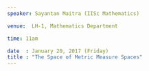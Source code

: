 ```yaml
---
speaker: Sayantan Maitra (IISc Mathematics)

venue:  LH-1, Mathematics Department

time: 11am

date  : January 20, 2017 (Friday)
title : "The Space of Metric Measure Spaces"
---
```

